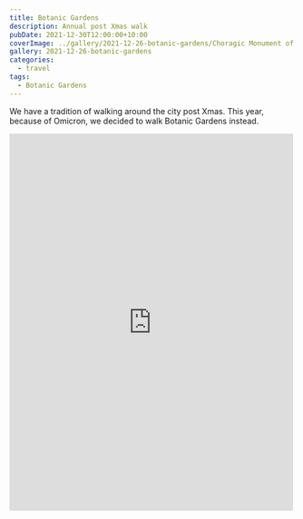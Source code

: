 ```yaml
---
title: Botanic Gardens
description: Annual post Xmas walk
pubDate: 2021-12-30T12:00:00+10:00
coverImage: ../gallery/2021-12-26-botanic-gardens/Choragic Monument of Lysicrates.jpeg
gallery: 2021-12-26-botanic-gardens
categories:
  - travel
tags:
  - Botanic Gardens
---
```


We have a tradition of walking around the city post Xmas. This year, because of Omicron, we decided to walk Botanic Gardens instead.

<iframe src="https://www.facebook.com/plugins/post.php?href=https%3A%2F%2Fwww.facebook.com%2Fchris1.tham%2Fposts%2Fpfbid02YnHQBSUrV6b82QucdNuHc4kK7vYbdcDqGioj23cya8GpHe9zhBHiVcxeKyNmA6yNl&show_text=true&width=500" width="500" height="665" style="border:none;overflow:hidden" scrolling="no" frameborder="0" allowfullscreen="true" allow="autoplay; clipboard-write; encrypted-media; picture-in-picture; web-share"></iframe>
